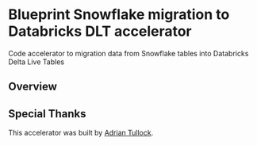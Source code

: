 # Blueprint Snowflake migration to Databricks DLT accelerator
Code accelerator to migration data from Snowflake tables into Databricks Delta Live Tables

## Overview


## Special Thanks
This accelerator was built by [Adrian Tullock](https://github.com/adtullock).
